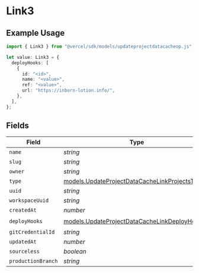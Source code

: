 # Link3

## Example Usage

```typescript
import { Link3 } from "@vercel/sdk/models/updateprojectdatacacheop.js";

let value: Link3 = {
  deployHooks: [
    {
      id: "<id>",
      name: "<value>",
      ref: "<value>",
      url: "https://inborn-lotion.info/",
    },
  ],
};
```

## Fields

| Field                                                                                                | Type                                                                                                 | Required                                                                                             | Description                                                                                          |
| ---------------------------------------------------------------------------------------------------- | ---------------------------------------------------------------------------------------------------- | ---------------------------------------------------------------------------------------------------- | ---------------------------------------------------------------------------------------------------- |
| `name`                                                                                               | *string*                                                                                             | :heavy_minus_sign:                                                                                   | N/A                                                                                                  |
| `slug`                                                                                               | *string*                                                                                             | :heavy_minus_sign:                                                                                   | N/A                                                                                                  |
| `owner`                                                                                              | *string*                                                                                             | :heavy_minus_sign:                                                                                   | N/A                                                                                                  |
| `type`                                                                                               | [models.UpdateProjectDataCacheLinkProjectsType](../models/updateprojectdatacachelinkprojectstype.md) | :heavy_minus_sign:                                                                                   | N/A                                                                                                  |
| `uuid`                                                                                               | *string*                                                                                             | :heavy_minus_sign:                                                                                   | N/A                                                                                                  |
| `workspaceUuid`                                                                                      | *string*                                                                                             | :heavy_minus_sign:                                                                                   | N/A                                                                                                  |
| `createdAt`                                                                                          | *number*                                                                                             | :heavy_minus_sign:                                                                                   | N/A                                                                                                  |
| `deployHooks`                                                                                        | [models.UpdateProjectDataCacheLinkDeployHooks](../models/updateprojectdatacachelinkdeployhooks.md)[] | :heavy_check_mark:                                                                                   | N/A                                                                                                  |
| `gitCredentialId`                                                                                    | *string*                                                                                             | :heavy_minus_sign:                                                                                   | N/A                                                                                                  |
| `updatedAt`                                                                                          | *number*                                                                                             | :heavy_minus_sign:                                                                                   | N/A                                                                                                  |
| `sourceless`                                                                                         | *boolean*                                                                                            | :heavy_minus_sign:                                                                                   | N/A                                                                                                  |
| `productionBranch`                                                                                   | *string*                                                                                             | :heavy_minus_sign:                                                                                   | N/A                                                                                                  |